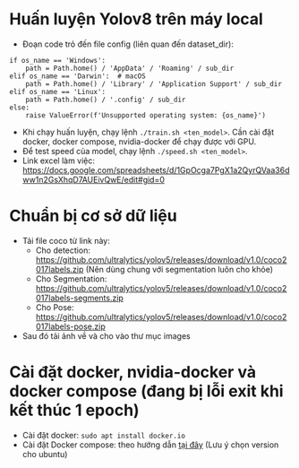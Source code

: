 <!---# Ultralytics YOLO 🚀, AGPL-3.0 license
# COCO 2017 dataset http://cocodataset.org by Microsoft
# Example usage: yolo train data=coco.yaml
# parent
# ├── ultralytics
# └── datasets
#     └── coco  ← downloads here (20.1 GB)-->
# Huấn luyện Yolov8 trên máy local

- Đoạn code trỏ đến file config (liên quan đến dataset_dir):
```
if os_name == 'Windows':
    path = Path.home() / 'AppData' / 'Roaming' / sub_dir
elif os_name == 'Darwin':  # macOS
    path = Path.home() / 'Library' / 'Application Support' / sub_dir
elif os_name == 'Linux':
    path = Path.home() / '.config' / sub_dir
else:
    raise ValueError(f'Unsupported operating system: {os_name}')
```
- Khi chạy huấn luyện, chạy lệnh ```./train.sh <ten_model>```. Cần cài đặt docker, docker compose, nvidia-docker để chạy được với GPU.
- Để test speed của model, chạy lệnh ```./speed.sh <ten_model>```.
- Link excel làm việc: https://docs.google.com/spreadsheets/d/1GpOcga7PgX1a2QyrQVaa36dww1n2GsXhqD7AUEivQwE/edit#gid=0

# Chuẩn bị cơ sở dữ liệu
- Tải file coco từ link này:
    - Cho detection: https://github.com/ultralytics/yolov5/releases/download/v1.0/coco2017labels.zip (Nên dùng chung với segmentation luôn cho khỏe)
    - Cho Segmentation: https://github.com/ultralytics/yolov5/releases/download/v1.0/coco2017labels-segments.zip
    - Cho Pose: https://github.com/ultralytics/yolov5/releases/download/v1.0/coco2017labels-pose.zip
- Sau đó tải ảnh về và cho vào thư mục images

# Cài đặt docker, nvidia-docker và docker compose (đang bị lỗi exit khi kết thúc 1 epoch)
- Cài đặt docker: ```sudo apt install docker.io```
- Cài đặt Docker compose: theo hướng dẫn [tại đây](https://www.digitalocean.com/community/tutorials/how-to-install-and-use-docker-compose-on-ubuntu-22-04) (Lưu ý chọn version cho ubuntu)